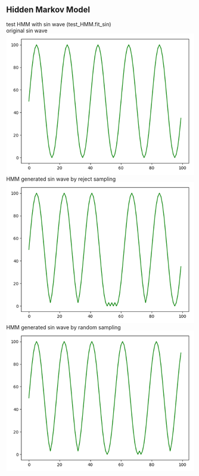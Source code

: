 Hidden Markov Model
---

test HMM with sin wave (test_HMM.fit_sin)  
original sin wave  
![img](https://github.com/raoqiyu/HMM/raw/master/data/hmm_sin.jpg)  
HMM generated sin wave  by reject sampling
![img](https://github.com/raoqiyu/HMM/raw/master/data/hmm_sin_generate_by_reject_sampling.jpg)  
HMM generated sin wave  by random sampling
![img](https://github.com/raoqiyu/HMM/raw/master/data/hmm_sin_generate_by_random_sampling.jpg)  